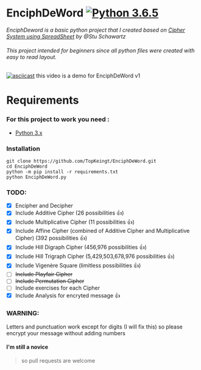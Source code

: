 # EnciphDeWord [![Python 3.6.5](https://img.shields.io/badge/Python-3.6.5-yellow.svg)](http://www.python.org/download/)
*EnciphDeword is a basic python project that I created based on [Cipher System using SpreadSheet](http://www.mastermathmentor.com/mmm/Crypt.ashx) by @Stu Schawartz*

###### This project intended for beginners since all python files were created with easy to read layout. 

 [![asciicast](https://asciinema.org/a/158352.png)](https://asciinema.org/a/158352?autoplay=1)
 this video is a demo for EnciphDeWord v1

# Requirements
### For this project to work you need :
- [Python 3.x](https://www.python.org/downloads/)

### Installation
```
git clone https://github.com/TopKeingt/EnciphDeWord.git
cd EnciphDeWord
python -m pip install -r requirements.txt
python EnciphDeWord.py
```
### TODO:
- [x] Encipher and Decipher
- [X] Include Additive Cipher (26 possibilities :+1:)
- [X] Include Multiplicative Cipher (11 possibilities :+1:)
- [X] Include Affine Cipher (combined of Additive Cipher and Multiplicative Cipher)  (392 possibilities :+1:)
- [X] Include Hill Digraph Cipher (456,976 possibilities :+1:)
- [X] Include Hill Trigraph Cipher (5,429,503,678,976 possibilities :+1:)
- [X] Include Vigenère Square (limitless possibilities :+1:)
- [ ] <del>Include Playfair Cipher</del>
- [ ] <del>Include Permutation Cipher</del>
- [ ] Include exercises for each Cipher
- [X] Include Analysis for encryted message :+1:

### WARNING:
Letters and punctuation work except for digits (I will fix this) so please encrypt your message without adding numbers

#### I'm still a novice
> so pull requests are welcome
